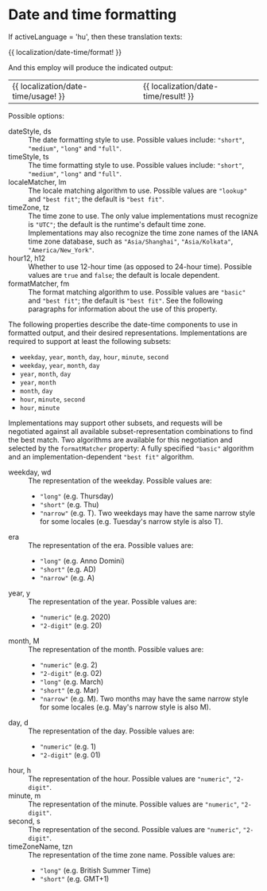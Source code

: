 <!-- ======================================================================
--- Search engine
title:          Date and time formatting
keywords:       date, time, formatting
description:    Date and time formatting using NgTranslation features.
--- Menu system
order:          50
text:           Date and time formatting
hidden:         false
umbel:          false
--- Page properties
id:             
document:       
layout:         layout-2-left
$-left:         #side-menu
searchable:     true
--- Side menu
side-menu-root:     /documentation
side-menu-header:   Documentation
side-menu-top:      
side-menu-depth:    2
======================================================================= -->

# Date and time formatting

If activeLanguage = 'hu', then these translation texts:

{{ localization/date-time/format! }}

And this employ will produce the indicated output:

<table class="splitted">
  <tr>
    <td>{{ localization/date-time/usage! }}</td>
    <td>&nbsp;</td>
    <td>{{ localization/date-time/result! }}</td>
  </tr>
</table>

Possible options:

<dl>
  <dt>dateStyle, ds</dt>
  <dd>
    The date formatting style to use. Possible values include: <code>"short"</code>,
    <code>"medium"</code>, <code>"long"</code> and <code>"full"</code>.
  </dd>
  <dt>timeStyle, ts</dt>
  <dd>
    The time formatting style to use. Possible values include: <code>"short"</code>,
    <code>"medium"</code>, <code>"long"</code> and <code>"full"</code>.
  </dd>
  <dt>localeMatcher, lm</dt>
  <dd>
    The locale matching algorithm to use. Possible values are <code>"lookup"</code>
    and <code>"best fit"</code>; the default is <code>"best fit"</code>.
  </dd>
  <dt>timeZone, tz</dt>
  <dd>
    The time zone to use. The only value implementations must recognize is
    <code>"UTC"</code>; the default is the runtime's default time zone. Implementations
    may also recognize the time zone names of the IANA time zone database, such as
    <code>"Asia/Shanghai"</code>, <code>"Asia/Kolkata"</code>, <code>"America/New_York"</code>.
  </dd>
  <dt>hour12, h12</dt>
  <dd>
    Whether to use 12-hour time (as opposed to 24-hour time). Possible values
    are <code>true</code> and <code>false</code>; the default is locale dependent.
  </dd>
  <dt>formatMatcher, fm</dt>
  <dd>
    The format matching algorithm to use. Possible values are <code>"basic"</code>
    and <code>"best fit"</code>; the default is <code>"best fit"</code>. See the
    following paragraphs for information about the use of this property.
  </dd>
</dl>

The following properties describe the date-time components to use in formatted
output, and their desired representations. Implementations are required to
support at least the following subsets:

* `weekday`, `year`, `month`, `day`, `hour`, `minute`, `second`
* `weekday`, `year`, `month`, `day`
* `year`, `month`, `day`
* `year`, `month`
* `month`, `day`
* `hour`, `minute`, `second`
* `hour`, `minute`

Implementations may support other subsets, and requests will be negotiated
against all available subset-representation combinations to find the best match.
Two algorithms are available for this negotiation and selected by the <code>formatMatcher</code>
property: A fully specified <code>"basic"</code> algorithm and an implementation-dependent
<code>"best fit"</code> algorithm.

<dl>
  <dt>weekday, wd</dt>
  <dd>
    The representation of the weekday. Possible values are:
    <ul>
      <li><code>"long"</code> (e.g. Thursday)</li>
      <li><code>"short"</code> (e.g. Thu)</li>
      <li><code>"narrow"</code> (e.g. T). Two weekdays may have the same narrow
        style for some locales (e.g. Tuesday's narrow style is also T).</li>
    </ul>
  </dd>
  <dt>era</dt>
  <dd>
    The representation of the era. Possible values are:
    <ul>
      <li><code>"long"</code> (e.g. Anno Domini)</li>
      <li><code>"short"</code> (e.g. AD)</li>
      <li><code>"narrow"</code> (e.g. A)</li>
    </ul>
  </dd>
  <dt>year, y</dt>
  <dd>
    The representation of the year. Possible values are:
    <ul>
      <li><code>"numeric"</code> (e.g. 2020)</li>
      <li><code>"2-digit"</code> (e.g. 20)</li>
    </ul>
  </dd>
  <dt>month, M</dt>
  <dd>
    The representation of the month. Possible values are:
    <ul>
      <li><code>"numeric"</code> (e.g. 2)</li>
      <li><code>"2-digit"</code> (e.g. 02)</li>
      <li><code>"long"</code> (e.g. March)</li>
      <li><code>"short"</code> (e.g. Mar)</li>
      <li><code>"narrow"</code> (e.g. M). Two months may have the same narrow
        style for some locales (e.g. May's narrow style is also M).</li>
    </ul>
  </dd>
  <dt>day, d</dt>
  <dd>
    The representation of the day. Possible values are:
    <ul>
      <li><code>"numeric"</code> (e.g. 1)</li>
      <li><code>"2-digit"</code> (e.g. 01)</li>
    </ul>
  </dd>
  <dt>hour, h</dt>
  <dd>
    The representation of the hour. Possible values are <code>"numeric"</code>,
    <code>"2-digit"</code>.
  </dd>
  <dt>minute, m</dt>
  <dd>
    The representation of the minute. Possible values are <code>"numeric"</code>,
    <code>"2-digit"</code>.
  </dd>
  <dt>second, s</dt>
  <dd>
    The representation of the second. Possible values are <code>"numeric"</code>,
    <code>"2-digit"</code>.
  </dd>
  <dt>timeZoneName, tzn</dt>
  <dd>
    The representation of the time zone name. Possible values are:
    <ul>
      <li><code>"long"</code> (e.g. British Summer Time)</li>
      <li><code>"short"</code> (e.g. GMT+1)</li>
    </ul>
  </dd>
</dl>
